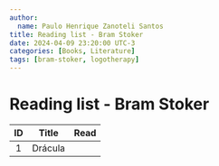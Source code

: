 ```yaml
---
author:
  name: Paulo Henrique Zanoteli Santos
title: Reading list - Bram Stoker
date: 2024-04-09 23:20:00 UTC-3
categories: [Books, Literature]
tags: [bram-stoker, logotherapy]
---
```


# Reading list - Bram Stoker

| ID  | Title   | Read |
|:---:| ------- |:----:|
| 1   | Drácula |      |
